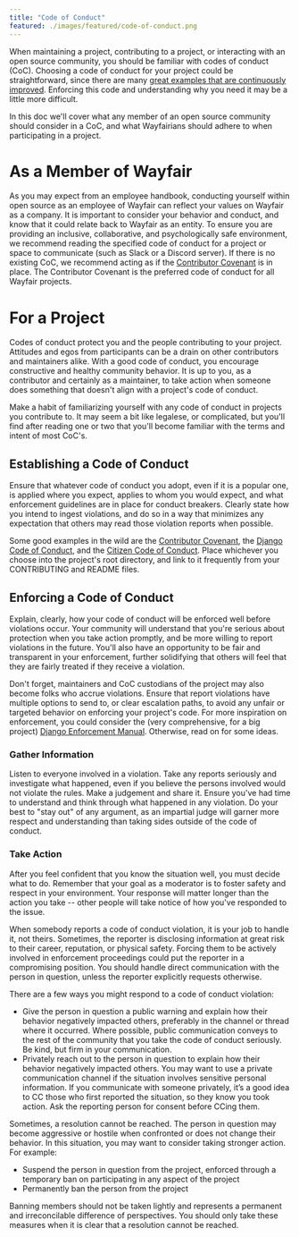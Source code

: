 ```yaml
---
title: "Code of Conduct"
featured: ./images/featured/code-of-conduct.png
---
```


When maintaining a project, contributing to a project, or interacting with an open source community, you should be familiar with codes of conduct (CoC). Choosing a code of conduct for your project could be straightforward, since there are many [great examples that are continuously improved](https://www.contributor-covenant.org/). Enforcing this code and understanding why you need it may be a little more difficult.

In this doc we'll cover what any member of an open source community should consider in a CoC, and what Wayfairians should adhere to when participating in a project.

# As a Member of Wayfair

As you may expect from an employee handbook, conducting yourself within open source as an employee of Wayfair can reflect your values on Wayfair as a company. It is important to consider your behavior and conduct, and know that it could relate back to Wayfair as an entity. To ensure you are providing an inclusive, collaborative, and psychologically safe environment, we recommend reading the specified code of conduct for a project or space to communicate (such as Slack or a Discord server). If there is no existing CoC, we recommend acting as if the [Contributor Covenant](https://www.contributor-covenant.org/) is in place. The Contributor Covenant is the preferred code of conduct for all Wayfair projects.

# For a Project

Codes of conduct protect you and the people contributing to your project. Attitudes and egos from participants can be a drain on other contributors and maintainers alike. With a good code of conduct, you encourage constructive and healthy community behavior. It is up to you, as a contributor and certainly as a maintainer, to take action when someone does something that doesn't align with a project's code of conduct.

Make a habit of familiarizing yourself with any code of conduct in projects you contribute to. It may seem a bit like legalese, or complicated, but you'll find after reading one or two that you'll become familiar with the terms and intent of most CoC's.

## Establishing a Code of Conduct

Ensure that whatever code of conduct you adopt, even if it is a popular one, is applied where you expect, applies to whom you would expect, and what enforcement guidelines are in place for conduct breakers. Clearly state how you intend to ingest violations, and do so in a way that minimizes any expectation that others may read those violation reports when possible.

Some good examples in the wild are the [Contributor Covenant](https://contributor-covenant.org/), the [Django Code of Conduct](https://www.djangoproject.com/conduct/), and the [Citizen Code of Conduct](https://web.archive.org/web/20200330154000/http://citizencodeofconduct.org/). Place whichever you choose into the project's root directory, and link to it frequently from your CONTRIBUTING and README files.

## Enforcing a Code of Conduct

Explain, clearly, how your code of conduct will be enforced well before violations occur. Your community will understand that you're serious about protection when you take action promptly, and be more willing to report violations in the future. You'll also have an opportunity to be fair and transparent in your enforcement, further solidifying that others will feel that they are fairly treated if they receive a violation.

Don't forget, maintainers and CoC custodians of the project may also become folks who accrue violations. Ensure that report violations have multiple options to send to, or clear escalation paths, to avoid any unfair or targeted behavior on enforcing your project's code. For more inspiration on enforcement, you could consider the (very comprehensive, for a big project) [Django Enforcement Manual](https://www.djangoproject.com/conduct/enforcement-manual/). Otherwise, read on for some ideas.

### Gather Information

Listen to everyone involved in a violation. Take any reports seriously and investigate what happened, even if you believe the persons involved would not violate the rules. Make a judgement and share it. Ensure you've had time to understand and think through what happened in any violation. Do your best to "stay out" of any argument, as an impartial judge will garner more respect and understanding than taking sides outside of the code of conduct.

### Take Action

After you feel confident that you know the situation well, you must decide what to do. Remember that your goal as a moderator is to foster safety and respect in your environment. Your response will matter longer than the action you take -- other people will take notice of how you've responded to the issue.

When somebody reports a code of conduct violation, it is your job to handle it, not theirs. Sometimes, the reporter is disclosing information at great risk to their career, reputation, or physical safety. Forcing them to be actively involved in enforcement proceedings could put the reporter in a compromising position. You should handle direct communication with the person in question, unless the reporter explicitly requests otherwise.

There are a few ways you might respond to a code of conduct violation:

- Give the person in question a public warning and explain how their behavior negatively impacted others, preferably in the channel or thread where it occurred. Where possible, public communication conveys to the rest of the community that you take the code of conduct seriously. Be kind, but firm in your communication.
- Privately reach out to the person in question to explain how their behavior negatively impacted others. You may want to use a private communication channel if the situation involves sensitive personal information. If you communicate with someone privately, it’s a good idea to CC those who first reported the situation, so they know you took action. Ask the reporting person for consent before CCing them.

Sometimes, a resolution cannot be reached. The person in question may become aggressive or hostile when confronted or does not change their behavior. In this situation, you may want to consider taking stronger action. For example:

- Suspend the person in question from the project, enforced through a temporary ban on participating in any aspect of the project
- Permanently ban the person from the project

Banning members should not be taken lightly and represents a permanent and irreconcilable difference of perspectives. You should only take these measures when it is clear that a resolution cannot be reached.
